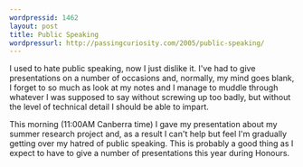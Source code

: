 ```yaml
---
wordpressid: 1462
layout: post
title: Public Speaking
wordpressurl: http://passingcuriosity.com/2005/public-speaking/
---
```

I used to hate public speaking, now I just dislike it. I've had to give presentations on a number of occasions and, normally, my mind goes blank, I forget to so much as look at my notes and I manage to muddle through whatever I was supposed to say without screwing up too badly, but without the level of technical detail I should be able to impart.



This morning (11:00AM Canberra time) I gave my presentation about my summer research project and, as a result I can't help but feel I'm gradually getting over my hatred of public speaking. This is probably a good thing as I expect to have to give a number of presentations this year during Honours.
